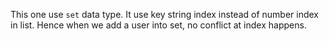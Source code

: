 This one use `set` data type. It use key string index instead of number index in list. Hence when we add a user into set, no conflict at index happens.